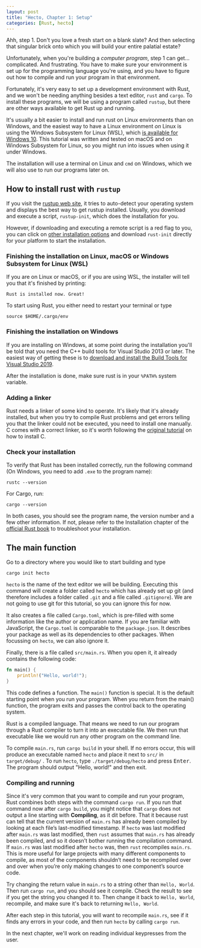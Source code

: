 ```yaml
---
layout: post
title: "Hecto, Chapter 1: Setup"
categories: [Rust, hecto]
---
```

Ahh, step 1. Don't you love a fresh start on a blank slate? And then selecting
that singular brick onto which you will build your entire palatial estate?

Unfortunately, when you're building a *computer program*, step 1 can get...
complicated. And frustrating. You have to make sure your environment is set up
for the programming language you're using, and you have to figure out how to
compile and run your program in that environment.

Fortunately, it's very easy to set up a development environment with Rust, and we
won't be needing anything besides a text editor, `rust` and `cargo`. To install these
programs, we will be using a program called `rustup`, but there are other ways
available to get Rust up and running.

It's usually a bit easier to install and run rust on Linux environments than on Windows,
and the easiest way to have a Linux environment *on* Linux is using the Windows Subsystem
for Linux (WSL), which [is available for Windows 10](https://docs.microsoft.com/en-us/windows/wsl/install-win10). This tutorial was written and tested on macOS and on Windows Subsystem for Linux, so you might run into issues when using it under Windows.

The installation will use a terminal on Linux and `cmd` on Windows, which we will also use to run our programs later on.

## How to install rust with `rustup`
If you visit the [rustup web site](https://rustup.rs/), it tries to auto-detect your
operating system and displays the best way to get rustup installed. Usually, you download
and execute a script, `rustup-init`, which does the installation for you.

However, if downloading and executing a remote script is a red flag to you, you can click on
[other installation options](https://github.com/rust-lang/rustup.rs/#other-installation-methods)
and download `rust-init` directly for your platform to start the installation.

### Finishing the installation on Linux, macOS or Windows Subsystem for Linux (WSL)
If you are on Linux or macOS, or if you are using WSL, the installer will tell you
that it's finished by printing:
```
Rust is installed now. Great!
```
To start using Rust, you either need to restart your terminal or type
```
source $HOME/.cargo/env
```

### Finishing the installation on Windows
If you are installing on Windows, at some point during the installation you'll be told that you need the C++ build tools for Visual Studio 2013 or later. The easiest way of getting these is to [download and install the Build Tools for Visual Studio 2019](https://www.visualstudio.com/downloads/#build-tools-for-visual-studio-2019).

After the installation is done, make sure rust is in your `%PATH%` system variable.

### Adding a linker
Rust needs a linker of some kind to operate. It's likely that it's already installed, but when you try to compile Rust problems and get errors telling you that the linker could not be executed, you need to install one manually. C comes with a correct linker, so it's worth following the [original tutorial](https://viewsourcecode.org/snaptoken/kilo/index.html) on how to install C.

### Check your installation
To verify that Rust has been installed correctly, run the following command (On Windows, you need to add `.exe` to the program name):
```
rustc --version
```
For Cargo, run:
```
cargo --version
```
In both cases, you should see the program name, the version number and a few other information. If not, please refer to the Installation chapter of the [official Rust book](https://doc.rust-lang.org/book/ch01-01-installation.html) to troubleshoot your installation.

## The main function
Go to a directory where you would like to start building and type
```
cargo init hecto
```
`hecto` is the name of the text editor we will be building. Executing this command will create a folder called `hecto` which has already set up git (and therefore includes a folder called `.git` and a file called `.gitignore`). We are not going to use git for this tutorial, so you can ignore this for now.

It also creates a file called `Cargo.toml`, which is pre-filled with some information like the author or application name. If you are familiar with JavaScript, the `Cargo.toml` is comparable to the `package.json`. It describes your package as well as its dependencies to other packages. When focussing on `hecto`, we can also ignore it.

Finally, there is a file called `src/main.rs`. When you open it, it already contains the following code:
```rust
fn main() {
    println!("Hello, world!");
}
```
This code defines a function. The `main()` function is special. It is the default starting point when you run your program. When you return from the main() function, the program exits and passes the control back to the operating system.

Rust is a compiled language. That means we need to run our program through a Rust compiler to turn it into an executable file. We then run that executable like we would run any other program on the command line.

To compile `main.rs`, run `cargo build` in your shell. If no errors occur, this will produce an executable named `hecto` and place it next to `src/` in `target/debug/` . To run `hecto`, type `./target/debug/hecto` and press <kbd>Enter</kbd>. The program should output "Hello, world!" and then exit.

### Compiling and running
Since it's very common that you want to compile and run your program, Rust combines both steps with the command `cargo run`.
If you run that command now after `cargo build`, you might notice that `cargo` does not output a line starting with **Compiling**, as it dit before.
That it because rust  can tell that the current version of `main.rs` has already been compiled by looking at each file’s last-modified timestamp. If `hecto` was last modified after `main.rs` was last modified, then `rust` assumes that `main.rs` has already been compiled, and so it doesn’t bother running the compilation command. If `main.rs` was last modified after `hecto` was, then `rust` recompiles `main.rs`. This is more useful for large projects with many different components to compile, as most of the components shouldn’t need to be recompiled over and over when you’re only making changes to one component’s source code.

Try changing the return value in `main.rs` to a string other than `Hello, World`. Then run
`cargo run`, and you should see it compile. Check the result to see
if you get the string you changed it to. Then change it back to `Hello, World`, recompile,
and make sure it's back to returning `Hello, World`.

After each step in this tutorial, you will want to recompile `main.rs`, see if
it finds any errors in your code, and then run `hecto` by calling `cargo run`.

In the next chapter, we'll work on reading individual keypresses from the user.